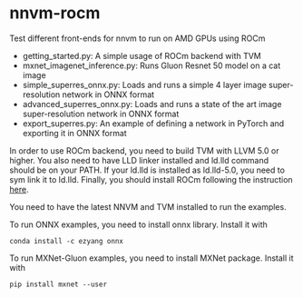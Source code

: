 # nnvm-rocm
Test different front-ends for nnvm to run on AMD GPUs using ROCm

* getting_started.py: A simple usage of ROCm backend with TVM
* mxnet_imagenet_inference.py: Runs Gluon Resnet 50 model on a cat image
* simple_superres_onnx.py: Loads and runs a simple 4 layer image super-resolution network in ONNX format
* advanced_superres_onnx.py: Loads and runs a state of the art image super-resolution network in ONNX format
* export_superres.py: An example of defining a network in PyTorch and exporting it in ONNX format

In order to use ROCm backend, you need to build TVM with LLVM 5.0 or higher. You also need to have LLD linker installed and ld.lld command should be on your PATH. If your ld.lld is installed as ld.lld-5.0, you need to sym link it to ld.lld.
Finally, you should install ROCm following the instruction [here](https://rocm.github.io/install.html).

You need to have the latest NNVM and TVM installed to run the examples.

To run ONNX examples, you need to install onnx library. Install it with
```
conda install -c ezyang onnx
```

To run MXNet-Gluon examples, you need to install MXNet package. Install it with
```
pip install mxnet --user

```

